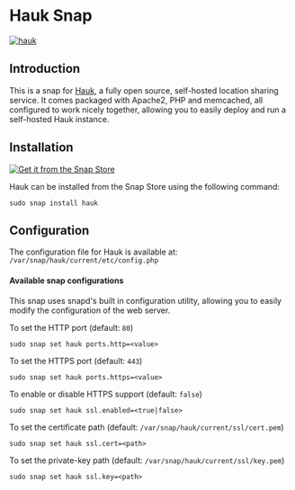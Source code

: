 
# Hauk Snap
[![hauk](https://snapcraft.io/hauk/badge.svg)](https://snapcraft.io/hauk)

## Introduction

This is a snap for [Hauk](https://github.com/bilde2910/Hauk), a fully open source, self-hosted location sharing service. It comes packaged with Apache2, PHP and memcached, all configured to work nicely together, allowing you to easily deploy and run a self-hosted Hauk instance.

## Installation
[![Get it from the Snap Store](https://snapcraft.io/static/images/badges/en/snap-store-black.svg)](https://snapcraft.io/hauk)

Hauk can be installed from the Snap Store using the following command:

    sudo snap install hauk

## Configuration

The configuration file for Hauk is available at: `/var/snap/hauk/current/etc/config.php`

#### Available snap configurations

This snap uses snapd's built in configuration utility, allowing you to easily modify the configuration of the web server.

To set the HTTP port (default: `80`)
```
sudo snap set hauk ports.http=<value>
```

To set the HTTPS port (default: `443`)
```
sudo snap set hauk ports.https=<value>
```

To enable or disable HTTPS support (default: `false`)
```
sudo snap set hauk ssl.enabled=<true|false>
```

To set the certificate path (default: `/var/snap/hauk/current/ssl/cert.pem`)
```
sudo snap set hauk ssl.cert=<path>
```

To set the private-key path (default: `/var/snap/hauk/current/ssl/key.pem`)
```
sudo snap set hauk ssl.key=<path>
```

